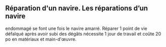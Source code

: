 ## Réparation d'un navire. Les réparations d’un navire

endommagé se font une fois le navire amarré. Réparer 1
point de vie défalqué après avoir subi des dégâts nécessite 1
jour de travail et coûte 20 po en matériaux et main-d'œuvre.
